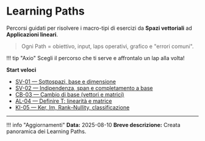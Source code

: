 # Learning Paths

Percorsi guidati per risolvere i macro-tipi di esercizi da **Spazi vettoriali** ad **Applicazioni lineari**.

> Ogni Path = obiettivo, input, laps operativi, grafico e "errori comuni".

!!! tip "Axio"
    Scegli il percorso che ti serve e affrontalo un lap alla volta!

**Start veloci**
- [SV-01 — Sottospazi, base e dimensione](lp-sv-01.md)
- [SV-02 — Indipendenza, span e completamento a base](lp-sv-02.md)
- [CB-03 — Cambio di base (vettori e matrici)](lp-cb-03.md)
- [AL-04 — Definire T: linearità e matrice](lp-al-04.md)
- [KI-05 — Ker, Im, Rank–Nullity, classificazione](lp-ki-05.md)

---

!!! info "Aggiornamenti"
    **Data:** 2025-08-10
    **Breve descrizione:** Creata panoramica dei Learning Paths.
